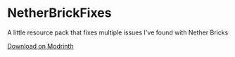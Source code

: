 # NetherBrickFixes
A little resource pack that fixes multiple issues I've found with Nether Bricks

[Download on Modrinth](https://modrinth.com/resourcepack/nether-brick-fixes)
